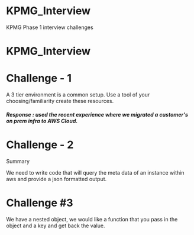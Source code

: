 # KPMG_Interview
KPMG Phase 1 interview challenges


# KPMG_Interview

# Challenge  - 1

A 3 tier environment is a common setup. Use a tool of your choosing/familiarity create these resources.  
##### Response : used the recent experience where we migrated a customer's on prem infra to AWS Cloud.


# Challenge  - 2

Summary

We need to write code that will query the meta data of an instance within aws and provide a json formatted output. 


# Challenge #3

We have a nested object, we would like a function that you pass in the object and a key and get back the value. 



